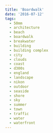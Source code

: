 ```yaml
---
title: 'Boardwalk'
date: '2016-07-12'
tags:
  - 50mm
  - architecture
  - beach
  - boardwalk
  - breakwater
  - building
  - building complex
  - city
  - clouds
  - coast
  - d300s
  - england
  - landscape
  - nikon
  - outdoor
  - seaside
  - shore
  - sky
  - summer
  - town
  - traffic
  - water
  - waterfront
---
```

